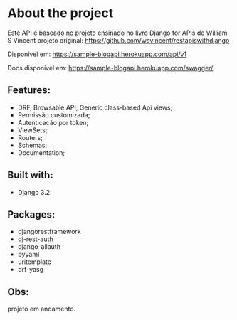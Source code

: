 # About the project 
Este API é baseado no projeto ensinado no livro Django for APIs de William S Vincent
projeto original: https://github.com/wsvincent/restapiswithdjango

Disponível em: https://sample-blogapi.herokuapp.com/api/v1

Docs disponível em: https://sample-blogapi.herokuapp.com/swagger/

## Features:
- DRF, Browsable API, Generic class-based Api views;
- Permissão customizada;
- Autenticação por token;
- ViewSets;
- Routers;
- Schemas;
- Documentation;

## Built with:
-	Django 3.2.

## Packages:
- djangorestframework 
- dj-rest-auth 
- django-allauth 
- pyyaml 
- uritemplate 
- drf-yasg 

## Obs:
projeto em andamento.
